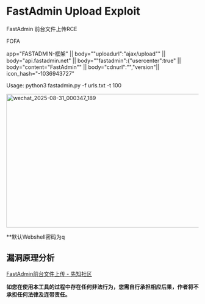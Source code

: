# FastAdmin Upload Exploit
FastAdmin 前台文件上传RCE

FOFA

app="FASTADMIN-框架" || body="\"uploadurl\":\"ajax\/upload\"" || body="api.fastadmin.net" || body="\"fastadmin\":{\"usercenter\":true" || body="content=\"FastAdmin\"" || body="cdnurl\":\"\",\"version"|| icon_hash="-1036943727"


Usage: python3 fastadmin.py -f urls.txt -t 100


<img width="786" height="350" alt="wechat_2025-08-31_000347_189" src="https://github.com/user-attachments/assets/ac00b632-67b3-43cd-8516-3f688bf5468d" />


**默认Webshell密码为q

## 漏洞原理分析

[FastAdmin前台文件上传 - 先知社区](https://xz.aliyun.com/t/9395)

**如您在使用本工具的过程中存在任何非法行为，您需自行承担相应后果，作者将不承担任何法律及连带责任。**
